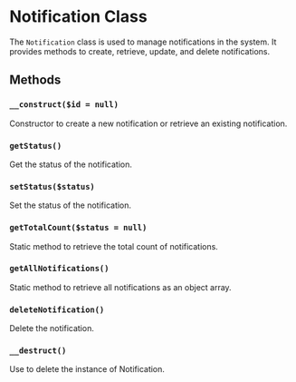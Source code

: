 # Notification Class

The `Notification` class is used to manage notifications in the system. It provides methods to create, retrieve, update, and delete notifications.

## Methods

### `__construct($id = null)`
Constructor to create a new notification or retrieve an existing notification.

### `getStatus()`
Get the status of the notification.

### `setStatus($status)`
Set the status of the notification.

### `getTotalCount($status = null)`
Static method to retrieve the total count of notifications.

### `getAllNotifications()`
Static method to retrieve all notifications as an object array.

### `deleteNotification()`
Delete the notification.

### `__destruct()`
Use to delete the instance of Notification.
